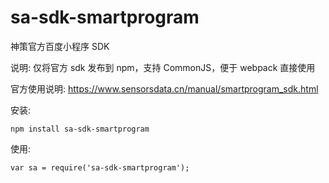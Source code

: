 # sa-sdk-smartprogram

神策官方百度小程序 SDK



说明: 仅将官方 sdk 发布到 npm，支持 CommonJS，便于 webpack 直接使用

官方使用说明: https://www.sensorsdata.cn/manual/smartprogram_sdk.html

安装:
    
    npm install sa-sdk-smartprogram
    
使用:
    
    var sa = require('sa-sdk-smartprogram');